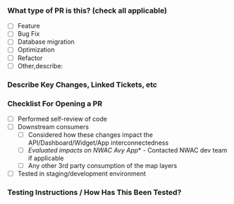 ### What type of PR is this? (check all applicable)

- [ ] Feature
- [ ] Bug Fix
- [ ] Database migration
- [ ] Optimization
- [ ] Refactor
- [ ] Other,describe:

### Describe Key Changes, Linked Tickets, etc


### Checklist For Opening a PR

- [ ] Performed self-review of code
- [ ] Downstream consumers
  - [ ] Considered how these changes impact the API/Dashboard/Widget/App interconnectedness
  - [ ] *Evaluated impacts on NWAC Avy App** - Contacted NWAC dev team if applicable
  - [ ] Any other 3rd party consumption of the map layers
- [ ] Tested in staging/development environment

### Testing Instructions / How Has This Been Tested?

<!--- Please describe in detail how you tested your changes, as well as instructions for reviewers to test . -->

